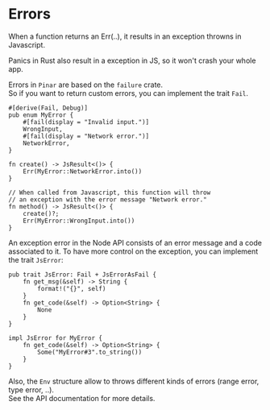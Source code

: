 # Errors

When a function returns an Err(..), it results in an exception throwns
in Javascript.  

Panics in Rust also result in a exception in JS, so it won't crash
your whole app.  

Errors in `Pinar` are based on the `failure` crate.  
So if you want to return custom errors, you can implement
the trait `Fail`.

```rust, no_run
#[derive(Fail, Debug)]
pub enum MyError {
    #[fail(display = "Invalid input.")]
    WrongInput,
    #[fail(display = "Network error.")]
    NetworkError,
}

fn create() -> JsResult<()> {
    Err(MyError::NetworkError.into())
}

// When called from Javascript, this function will throw
// an exception with the error message "Network error."
fn method() -> JsResult<()> {
    create()?;
    Err(MyError::WrongInput.into())
}
```


An exception error in the Node API consists of an error message
and a code associated to it.
To have more control on the exception, you can implement the
trait `JsError`:

```rust, no_run
pub trait JsError: Fail + JsErrorAsFail {
    fn get_msg(&self) -> String {
        format!("{}", self)
    }
    fn get_code(&self) -> Option<String> {
        None
    }
}

impl JsError for MyError {
    fn get_code(&self) -> Option<String> {
        Some("MyError#3".to_string())
    }
}
```

Also, the `Env` structure allow to throws different kinds of errors
(range error, type error, ..).  
See the API documentation for more details.
